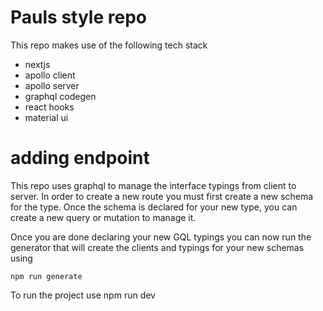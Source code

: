 # Pauls style repo

This repo makes use of the following tech stack

- nextjs
- apollo client
- apollo server
- graphql codegen
- react hooks
- material ui

# adding endpoint

This repo uses graphql to manage the interface typings from client to server. In order to create a new route you must first create
a new schema for the type. Once the schema is declared for your new type, you can create a new query or mutation to manage it.

Once you are done declaring your new GQL typings you can now run the generator that will create the clients and typings for your new schemas using

`npm run generate`

To run the project use npm run dev

